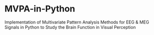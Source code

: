 # MVPA-in-Python
Implementation of Multivariate Pattern Analysis Methods for EEG &amp; MEG Signals in Python to Study the Brain Function in Visual Perception
